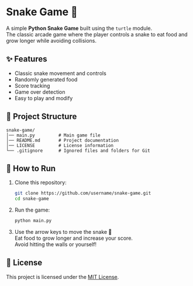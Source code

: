 # Snake Game 🐍

A simple **Python Snake Game** built using the `turtle` module.  
The classic arcade game where the player controls a snake to eat food and grow longer while avoiding collisions.

## ✨ Features
- Classic snake movement and controls
- Randomly generated food
- Score tracking
- Game over detection
- Easy to play and modify

## 📂 Project Structure
```
snake-game/
│── main.py         # Main game file
│── README.md       # Project documentation
│── LICENSE         # License information
└── .gitignore      # Ignored files and folders for Git
```

## 🚀 How to Run
1. Clone this repository:
   ```bash
   git clone https://github.com/username/snake-game.git
   cd snake-game
   ```

2. Run the game:
   ```bash
   python main.py
   ```

3. Use the arrow keys to move the snake 🐍  
   Eat food to grow longer and increase your score.  
   Avoid hitting the walls or yourself!

## 📜 License
This project is licensed under the [MIT License](LICENSE).
